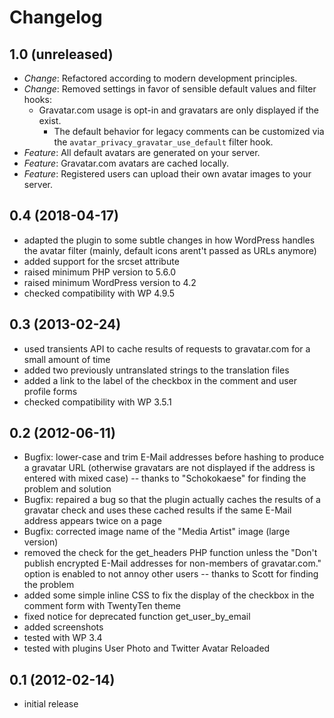 # Changelog

## 1.0 (unreleased)
*   _Change_: Refactored according to modern development principles.
*   _Change_: Removed settings in favor of sensible default values and filter hooks:
    - Gravatar.com usage is opt-in and gravatars are only displayed if the exist.
	  - The default behavior for legacy comments can be customized via the `avatar_privacy_gravatar_use_default` filter hook.
*   _Feature_: All default avatars are generated on your server.
*   _Feature_: Gravatar.com avatars are cached locally.
*   _Feature_: Registered users can upload their own avatar images to your server.


## 0.4 (2018-04-17)
*   adapted the plugin to some subtle changes in how WordPress handles the avatar
    filter (mainly, default icons arent't passed as URLs anymore)
*   added support for the srcset attribute
*   raised minimum PHP version to 5.6.0
*   raised minimum WordPress version to 4.2
*   checked compatibility with WP 4.9.5


## 0.3 (2013-02-24)
*   used transients API to cache results of requests to gravatar.com for a small
    amount of time
*   added two previously untranslated strings to the translation files
*   added a link to the label of the checkbox in the comment and user profile forms
*   checked compatibility with WP 3.5.1


## 0.2 (2012-06-11)
*   Bugfix: lower-case and trim E-Mail addresses before hashing to produce a
    gravatar URL (otherwise gravatars are not displayed if the address is entered
    with mixed case) -- thanks to "Schokokaese" for finding the problem and solution
*   Bugfix: repaired a bug so that the plugin actually caches the results of a
    gravatar check and uses these cached results if the same E-Mail address appears
    twice on a page
*   Bugfix: corrected image name of the "Media Artist" image (large version)
*   removed the check for the get_headers PHP function unless the "Don't publish
    encrypted E-Mail addresses for non-members of gravatar.com." option is enabled
		to not annoy other users -- thanks to Scott for finding the problem
*   added some simple inline CSS to fix the display of the checkbox in the comment
    form with TwentyTen theme
*   fixed notice for deprecated function get_user_by_email
*   added screenshots
*   tested with WP 3.4
*   tested with plugins User Photo and Twitter Avatar Reloaded


## 0.1 (2012-02-14)
*   initial release
